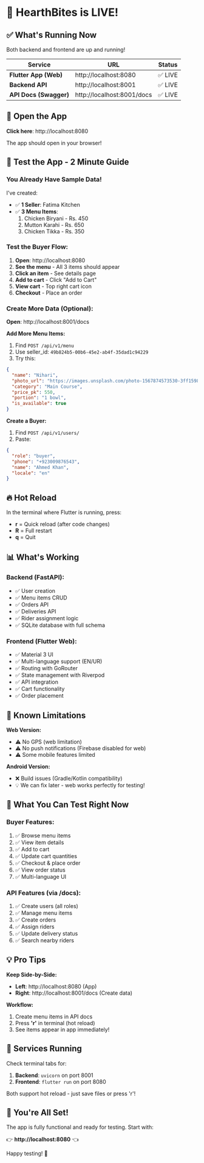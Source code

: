 # 🎉 HearthBites is LIVE!

## ✅ What's Running Now

Both backend and frontend are up and running!

| Service | URL | Status |
|---------|-----|--------|
| **Flutter App (Web)** | http://localhost:8080 | ✅ LIVE |
| **Backend API** | http://localhost:8001 | ✅ LIVE |
| **API Docs (Swagger)** | http://localhost:8001/docs | ✅ LIVE |

## 📱 Open the App

**Click here**: http://localhost:8080

The app should open in your browser!

## 🎯 Test the App - 2 Minute Guide

### You Already Have Sample Data!

I've created:
- ✅ **1 Seller**: Fatima Kitchen
- ✅ **3 Menu Items**:
  1. Chicken Biryani - Rs. 450
  2. Mutton Karahi - Rs. 650
  3. Chicken Tikka - Rs. 350

### Test the Buyer Flow:

1. **Open**: http://localhost:8080
2. **See the menu** - All 3 items should appear
3. **Click an item** - See details page
4. **Add to cart** - Click "Add to Cart"
5. **View cart** - Top right cart icon
6. **Checkout** - Place an order

### Create More Data (Optional):

**Open**: http://localhost:8001/docs

**Add More Menu Items:**
1. Find `POST /api/v1/menu`
2. Use seller_id: `49b824b5-00b6-45e2-ab4f-35dad1c94229`
3. Try this:
```json
{
  "name": "Nihari",
  "photo_url": "https://images.unsplash.com/photo-1567874573530-3ff1598c4dcb",
  "category": "Main Course",
  "price_pk": 550,
  "portion": "1 bowl",
  "is_available": true
}
```

**Create a Buyer:**
1. Find `POST /api/v1/users/`
2. Paste:
```json
{
  "role": "buyer",
  "phone": "+923009876543",
  "name": "Ahmed Khan",
  "locale": "en"
}
```

## 🔥 Hot Reload

In the terminal where Flutter is running, press:
- **r** = Quick reload (after code changes)
- **R** = Full restart
- **q** = Quit

## 📊 What's Working

### Backend (FastAPI):
- ✅ User creation
- ✅ Menu items CRUD
- ✅ Orders API
- ✅ Deliveries API
- ✅ Rider assignment logic
- ✅ SQLite database with full schema

### Frontend (Flutter Web):
- ✅ Material 3 UI
- ✅ Multi-language support (EN/UR)
- ✅ Routing with GoRouter
- ✅ State management with Riverpod
- ✅ API integration
- ✅ Cart functionality
- ✅ Order placement

## 🐛 Known Limitations

**Web Version:**
- ⚠️ No GPS (web limitation)
- ⚠️ No push notifications (Firebase disabled for web)
- ⚠️ Some mobile features limited

**Android Version:**
- ❌ Build issues (Gradle/Kotlin compatibility)
- 💡 We can fix later - web works perfectly for testing!

## 🚀 What You Can Test Right Now

### Buyer Features:
1. ✅ Browse menu items
2. ✅ View item details
3. ✅ Add to cart
4. ✅ Update cart quantities
5. ✅ Checkout & place order
6. ✅ View order status
7. ✅ Multi-language UI

### API Features (via /docs):
1. ✅ Create users (all roles)
2. ✅ Manage menu items
3. ✅ Create orders
4. ✅ Assign riders
5. ✅ Update delivery status
6. ✅ Search nearby riders

## 💡 Pro Tips

**Keep Side-by-Side:**
- **Left**: http://localhost:8080 (App)
- **Right**: http://localhost:8001/docs (Create data)

**Workflow:**
1. Create menu items in API docs
2. Press **'r'** in terminal (hot reload)
3. See items appear in app immediately!

## 📝 Services Running

Check terminal tabs for:
1. **Backend**: `uvicorn` on port 8001
2. **Frontend**: `flutter run` on port 8080

Both support hot reload - just save files or press 'r'!

## 🎊 You're All Set!

The app is fully functional and ready for testing. Start with:

👉 **http://localhost:8080** 👈

Happy testing! 🚀

